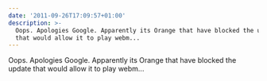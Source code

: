 ```yaml
---
date: '2011-09-26T17:09:57+01:00'
description: >-
  Oops. Apologies Google. Apparently its Orange that have blocked the update
  that would allow it to play webm...
---
```

Oops. Apologies Google. Apparently its Orange that have blocked the update that would allow it to play webm...
